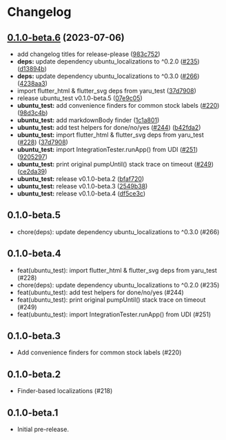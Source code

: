 # Changelog

## [0.1.0-beta.6](https://github.com/canonical/ubuntu-flutter-plugins/compare/ubuntu_test-v0.1.0-beta.5...ubuntu_test-v0.1.0-beta.6) (2023-07-06)


* add changelog titles for release-please ([983c752](https://github.com/canonical/ubuntu-flutter-plugins/commit/983c752098eb62ec212027155abfefb31f78c0fa))
* **deps:** update dependency ubuntu_localizations to ^0.2.0 ([#235](https://github.com/canonical/ubuntu-flutter-plugins/issues/235)) ([d13894b](https://github.com/canonical/ubuntu-flutter-plugins/commit/d13894b13a1fc569b2a39a67d3f1d0fb7001c47a))
* **deps:** update dependency ubuntu_localizations to ^0.3.0 ([#266](https://github.com/canonical/ubuntu-flutter-plugins/issues/266)) ([4238aa3](https://github.com/canonical/ubuntu-flutter-plugins/commit/4238aa325dd93a5bf897893c8b17862f6d0c6ad1))
* import flutter_html & flutter_svg deps from yaru_test ([37d7908](https://github.com/canonical/ubuntu-flutter-plugins/commit/37d7908f909745940b3c5fe6c9283efd719a24d3))
* release ubuntu_test v0.1.0-beta.5 ([07e9c05](https://github.com/canonical/ubuntu-flutter-plugins/commit/07e9c0584a40568cc3f7dcc9ac1fa5390a245f84))
* **ubuntu_test:** add convenience finders for common stock labels ([#220](https://github.com/canonical/ubuntu-flutter-plugins/issues/220)) ([98d3c4b](https://github.com/canonical/ubuntu-flutter-plugins/commit/98d3c4bf911e24db10589fd2bf769d675f4853df))
* **ubuntu_test:** add markdownBody finder ([1c1a801](https://github.com/canonical/ubuntu-flutter-plugins/commit/1c1a80124e777d4ef91f56fa539c38130617b2fd))
* **ubuntu_test:** add test helpers for done/no/yes ([#244](https://github.com/canonical/ubuntu-flutter-plugins/issues/244)) ([b42fda2](https://github.com/canonical/ubuntu-flutter-plugins/commit/b42fda2643cb2d4f922567554ff037a60d4d6d47))
* **ubuntu_test:** import flutter_html & flutter_svg deps from yaru_test ([#228](https://github.com/canonical/ubuntu-flutter-plugins/issues/228)) ([37d7908](https://github.com/canonical/ubuntu-flutter-plugins/commit/37d7908f909745940b3c5fe6c9283efd719a24d3))
* **ubuntu_test:** import IntegrationTester.runApp() from UDI ([#251](https://github.com/canonical/ubuntu-flutter-plugins/issues/251)) ([9205297](https://github.com/canonical/ubuntu-flutter-plugins/commit/92052970232f6c0d9dd9e9d188aa65d71f9a2586))
* **ubuntu_test:** print original pumpUntil() stack trace on timeout ([#249](https://github.com/canonical/ubuntu-flutter-plugins/issues/249)) ([ce2da39](https://github.com/canonical/ubuntu-flutter-plugins/commit/ce2da3956ba9ef7fd4557279e3bde428dc33ef96))
* **ubuntu_test:** release v0.1.0-beta.2 ([bfaf720](https://github.com/canonical/ubuntu-flutter-plugins/commit/bfaf720b9b3c2de6ed4ff455b46507a375de259c))
* **ubuntu_test:** release v0.1.0-beta.3 ([2549b38](https://github.com/canonical/ubuntu-flutter-plugins/commit/2549b38607f8c634404f478f719a6ab6a5344605))
* **ubuntu_test:** release v0.1.0-beta.4 ([df5ce3c](https://github.com/canonical/ubuntu-flutter-plugins/commit/df5ce3c928581756d08c42e9909ab61d7a709409))

## 0.1.0-beta.5

- chore(deps): update dependency ubuntu_localizations to ^0.3.0 (#266)

## 0.1.0-beta.4

- feat(ubuntu_test): import flutter_html & flutter_svg deps from yaru_test (#228)
- chore(deps): update dependency ubuntu_localizations to ^0.2.0 (#235)
- feat(ubuntu_test): add test helpers for done/no/yes (#244)
- feat(ubuntu_test): print original pumpUntil() stack trace on timeout (#249)
- feat(ubuntu_test): import IntegrationTester.runApp() from UDI (#251)

## 0.1.0-beta.3

- Add convenience finders for common stock labels (#220)

## 0.1.0-beta.2

- Finder-based localizations (#218)

## 0.1.0-beta.1

- Initial pre-release.

